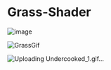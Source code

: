 # Grass-Shader




![image](https://user-images.githubusercontent.com/50089794/213590935-e4aede19-f2f2-42b1-bc77-90c6cea9e66b.png)



![GrassGif](https://user-images.githubusercontent.com/50089794/213591626-a197ee74-c81c-4cbc-b076-fc90564dacc2.gif)

![Uploading Undercooked_1.gif…]()
